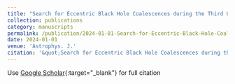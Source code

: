 ```yaml
---
title: "Search for Eccentric Black Hole Coalescences during the Third Observing Run of LIGO and Virgo"
collection: publications
category: manuscripts
permalink: /publication/2024-01-01-Search-for-Eccentric-Black-Hole-Coalescences-during-the-Third-Observing-Run-of-LIGO-and-Virgo
date: 2024-01-01
venue: 'Astrophys. J.'
citation: '&quot;Search for Eccentric Black Hole Coalescences during the Third Observing Run of LIGO and Virgo.&quot; Astrophys. J., 2024.'
---
```

Use [Google Scholar](https://scholar.google.com/scholar?q=Search+for+Eccentric+Black+Hole+Coalescences+during+the+Third+Observing+Run+of+LIGO+and+Virgo){:target="_blank"} for full citation
